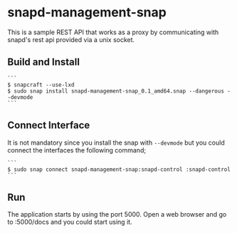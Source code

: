 # snapd-management-snap

This is a sample REST API that works as a proxy by communicating with snapd's rest api
provided via a unix socket.

## Build and Install

    ```
    $ snapcraft --use-lxd
    $ sudo snap install snapd-management-snap_0.1_amd64.snap --dangerous --devmode
    ```

## Connect Interface

It is not mandatory since you install the snap with `--devmode` but you could connect the interfaces the following command;

    ```
    $ sudo snap connect snapd-management-snap:snapd-control :snapd-control
    ```

## Run
The application starts by using the port 5000.
Open a web browser and go to <your-ip-address>:5000/docs and you could start using it.

